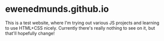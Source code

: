# ewenedmunds.github.io

This is a test website, where I'm trying out various JS projects and learning to use HTML+CSS nicely.
Currently there's really nothing to see on it, but that'll hopefully change!
